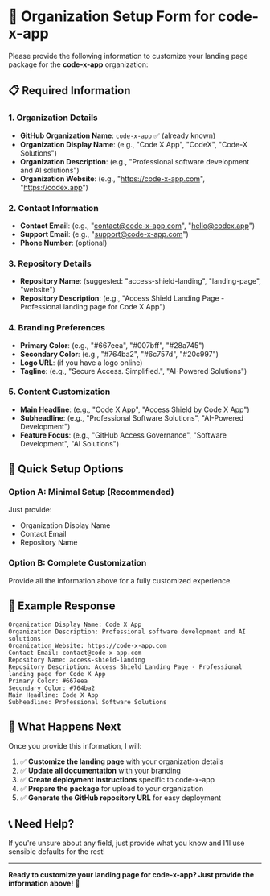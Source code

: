# 🏢 Organization Setup Form for code-x-app

Please provide the following information to customize your landing page package for the **code-x-app** organization:

## 📋 **Required Information**

### **1. Organization Details**
- **GitHub Organization Name**: `code-x-app` ✅ (already known)
- **Organization Display Name**: (e.g., "Code X App", "CodeX", "Code-X Solutions")
- **Organization Description**: (e.g., "Professional software development and AI solutions")
- **Organization Website**: (e.g., "https://code-x-app.com", "https://codex.app")

### **2. Contact Information**
- **Contact Email**: (e.g., "contact@code-x-app.com", "hello@codex.app")
- **Support Email**: (e.g., "support@code-x-app.com")
- **Phone Number**: (optional)

### **3. Repository Details**
- **Repository Name**: (suggested: "access-shield-landing", "landing-page", "website")
- **Repository Description**: (e.g., "Access Shield Landing Page - Professional landing page for Code X App")

### **4. Branding Preferences**
- **Primary Color**: (e.g., "#667eea", "#007bff", "#28a745")
- **Secondary Color**: (e.g., "#764ba2", "#6c757d", "#20c997")
- **Logo URL**: (if you have a logo online)
- **Tagline**: (e.g., "Secure Access. Simplified.", "AI-Powered Solutions")

### **5. Content Customization**
- **Main Headline**: (e.g., "Code X App", "Access Shield by Code X App")
- **Subheadline**: (e.g., "Professional Software Solutions", "AI-Powered Development")
- **Feature Focus**: (e.g., "GitHub Access Governance", "Software Development", "AI Solutions")

## 🚀 **Quick Setup Options**

### **Option A: Minimal Setup (Recommended)**
Just provide:
- Organization Display Name
- Contact Email
- Repository Name

### **Option B: Complete Customization**
Provide all the information above for a fully customized experience.

## 📝 **Example Response**

```
Organization Display Name: Code X App
Organization Description: Professional software development and AI solutions
Organization Website: https://code-x-app.com
Contact Email: contact@code-x-app.com
Repository Name: access-shield-landing
Repository Description: Access Shield Landing Page - Professional landing page for Code X App
Primary Color: #667eea
Secondary Color: #764ba2
Main Headline: Code X App
Subheadline: Professional Software Solutions
```

## 🎯 **What Happens Next**

Once you provide this information, I will:

1. ✅ **Customize the landing page** with your organization details
2. ✅ **Update all documentation** with your branding
3. ✅ **Create deployment instructions** specific to code-x-app
4. ✅ **Prepare the package** for upload to your organization
5. ✅ **Generate the GitHub repository URL** for easy deployment

## 📞 **Need Help?**

If you're unsure about any field, just provide what you know and I'll use sensible defaults for the rest!

---

**Ready to customize your landing page for code-x-app? Just provide the information above!** 🚀

